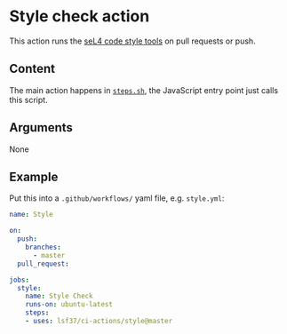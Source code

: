 <!--
  Copyright 2020, Data61, CSIRO (ABN 41 687 119 230)
  SPDX-License-Identifier: CC-BY-SA-4.0
-->

# Style check action

This action runs the [seL4 code style tools][1] on pull requests or push.

[1]: https://github.com/seL4/seL4_tools/tree/master/misc

## Content

The main action happens in [`steps.sh`](steps.sh), the JavaScript entry point
just calls this script.

## Arguments

None

## Example

Put this into a `.github/workflows/` yaml file, e.g. `style.yml`:

```yaml
name: Style

on:
  push:
    branches:
      - master
  pull_request:

jobs:
  style:
    name: Style Check
    runs-on: ubuntu-latest
    steps:
    - uses: lsf37/ci-actions/style@master
```
